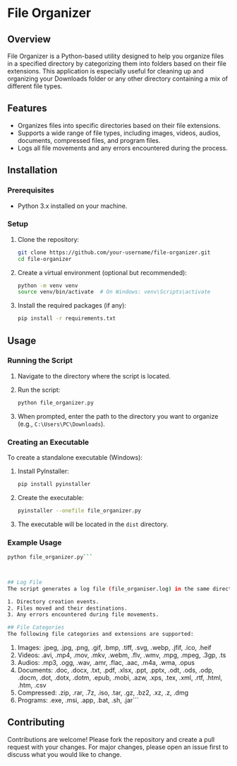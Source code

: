 # File Organizer

## Overview

File Organizer is a Python-based utility designed to help you organize files in a specified directory by categorizing them into folders based on their file extensions. This application is especially useful for cleaning up and organizing your Downloads folder or any other directory containing a mix of different file types.

## Features

- Organizes files into specific directories based on their file extensions.
- Supports a wide range of file types, including images, videos, audios, documents, compressed files, and program files.
- Logs all file movements and any errors encountered during the process.

## Installation

### Prerequisites

- Python 3.x installed on your machine.

### Setup

1. Clone the repository:
    ```bash
    git clone https://github.com/your-username/file-organizer.git
    cd file-organizer
    ```

2. Create a virtual environment (optional but recommended):
    ```bash
    python -m venv venv
    source venv/bin/activate  # On Windows: venv\Scripts\activate
    ```

3. Install the required packages (if any):
    ```bash
    pip install -r requirements.txt
    ```

## Usage

### Running the Script

1. Navigate to the directory where the script is located.
2. Run the script:
    ```bash
    python file_organizer.py
    ```

3. When prompted, enter the path to the directory you want to organize (e.g., `C:\Users\PC\Downloads`).

### Creating an Executable

To create a standalone executable (Windows):

1. Install PyInstaller:
    ```bash
    pip install pyinstaller
    ```

2. Create the executable:
    ```bash
    pyinstaller --onefile file_organizer.py
    ```

3. The executable will be located in the `dist` directory.

### Example Usage

```bash
python file_organizer.py```



## Log File
The script generates a log file (file_organiser.log) in the same directory as the script, which records:

1. Directory creation events.
2. Files moved and their destinations.
3. Any errors encountered during file movements.

## File Categories
The following file categories and extensions are supported:
```
1. Images: .jpeg, .jpg, .png, .gif, .bmp, .tiff, .svg, .webp, .jfif, .ico, .heif
2. Videos: .avi, .mp4, .mov, .mkv, .webm, .flv, .wmv, .mpg, .mpeg, .3gp, .ts
3. Audios: .mp3, .ogg, .wav, .amr, .flac, .aac, .m4a, .wma, .opus
4. Documents: .doc, .docx, .txt, .pdf, .xlsx, .ppt, .pptx, .odt, .ods, .odp, .docm, .dot, .dotx, .dotm, .epub, .mobi, .azw, .xps, .tex, .xml, .rtf, .html, .htm, .csv
5. Compressed: .zip, .rar, .7z, .iso, .tar, .gz, .bz2, .xz, .z, .dmg
6. Programs: .exe, .msi, .app, .bat, .sh, .jar```

## Contributing
Contributions are welcome! Please fork the repository and create a pull request with your changes. For major changes, please open an issue first to discuss what you would like to change.


